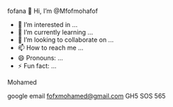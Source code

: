 fofana 👋 Hi, I’m @Mfofmohafof
- 👀 I’m interested in ...
- 🌱 I’m currently learning ...
- 💞️ I’m looking to collaborate on ...
- 📫 How to reach me ...
- 😄 Pronouns: ...
- ⚡ Fun fact: ...

<!---
Mfofmohafof/Mfofmohafof is a ✨ special ✨ repository because its `README.md` (this file) appears on your GitHub profile.
You can click the Preview link to take a look at your changes.
--->Mohamed 
google
email
fofxmohamed@gmail.com
GH5
SOS 565
